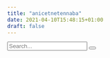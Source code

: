 ```yaml
---
title: "anicetnetennaba"
date: 2021-04-10T15:48:15+01:00
draft: false
---
```


<section class="page-content">
    <section class="search">
    <form>
        <input type="search" placeholder="Search...">
        <button type="submit" aria-lable="submit form">
        </button>
    </form>
    </section>
    <section class="grid">
    <article>
        <div id="anicet">
        <script>
            var spec = '/data/anicetnetennaba.aa.json';
            vegaEmbed('#anicet', spec, {"height": 500}).then(function(result) {
            }).catch(console.error);
        </script>
        </div>
    </article>
    <article>
        <div id="anicet1">
        <script>
            var spec = '/data/anicetnetennaba_pie.aa.json';
            vegaEmbed('#anicet1', spec, {"height": 500}).then(function(result) {
            }).catch(console.error);
        </script>
        </div>
    </article>
    <article>
        <div id="anicet2">
        <script>
            var spec = '/data/anicetnetennaba_pie1.aa.json';
            vegaEmbed('#anicet2', spec, {"height": 500}).then(function(result) {
            }).catch(console.error);
        </script>
        </div>
    </article>
    </section>
</section>